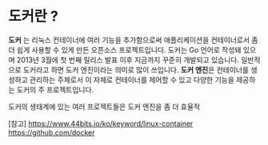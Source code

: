 # 도커란 ?

**도커** 는 리눅스 컨테이너에 여러 기능을 추가함으로써 애플리케이션을 컨테이너로서 좀 더 쉽게 사용할 수 있게 만든 오픈소스 프로젝트입니다.
도커는 Go 언어로 작성돼 있으며 2013년 3월에 첫 번째 릴리스 발표 이후 지금까지 꾸준히 개발되고 있습니다. 
일반적으로 도커라고 하면 도커 엔진이라는 의미로 많이 쓰입니다. **도커 엔진**은 컨테이너를 생성하고 관리하는 주체로서 이 자체로 컨테이너를 제어할 수 있고 다양한 기능을 제공하는 도커의 주 프로젝트입니다. 

도커의 생태계에 있는 여러 프로젝트들은 도커 엔진을 좀 더 효율적


[참고] 
https://www.44bits.io/ko/keyword/linux-container
https://github.com/docker


<!--stackedit_data:
eyJoaXN0b3J5IjpbMjA2MzA3NjYxMywtMTc2NDg4MTAyMCwtMT
E1OTA2OTkxMF19
-->